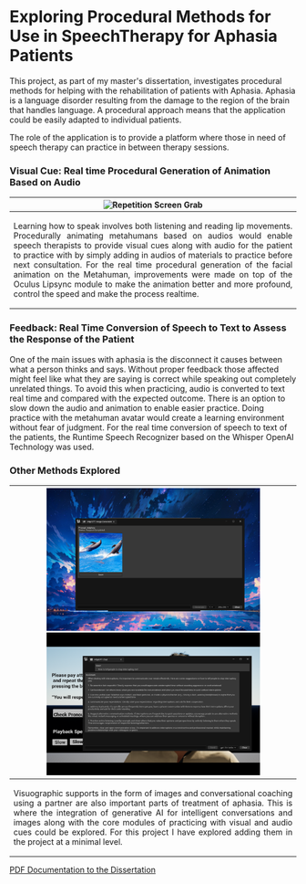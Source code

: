 # Exploring Procedural Methods for Use in SpeechTherapy for Aphasia Patients

This project, as part of my master's dissertation, investigates procedural methods for helping with the rehabilitation of patients with Aphasia. Aphasia is a language disorder resulting from the damage to the region of the brain that handles language. A procedural approach means that the application could be easily adapted to individual patients.

The role of the application is to provide a platform where those in need of speech therapy can practice in between therapy sessions. 

### Visual Cue: Real time Procedural Generation of Animation Based on Audio

|  <img  src="https://github.com/SharonGomez/speech-therapy/blob/main/Demos/repetition.gif"  alt="Repetition Screen Grab"/>|
|:--:| 
| <p align="justify">Learning how to speak involves both listening and reading lip movements. Procedurally animating metahumans based on audios would enable speech therapists to provide visual cues along with audio for the patient to practice with by simply adding in audios of materials to practice before next consultation. For the real time procedural generation of the facial animation on the Metahuman, improvements were made on top of the Oculus Lipsync module to make the animation better and more profound, control the speed and make the process realtime. </p>|

### Feedback: Real Time Conversion of Speech to Text to Assess the Response of the Patient

One of the main issues with aphasia is the disconnect it causes between what a person thinks and says. Without proper feedback those affected might feel like what they are saying is correct while speaking out completely unrelated things. To avoid this when practicing, audio is converted to text real time and compared with the expected outcome. There is an option to slow down the audio and animation to enable easier practice. Doing practice with the metahuman avatar would create a learning environment without fear of judgment.
For the real time conversion of speech to text of the patients, the Runtime Speech Recognizer based on the Whisper OpenAI Technology was used. 

### Other Methods Explored
| <img src="https://github.com/SharonGomez/speech-therapy/blob/main/Demos/dall-e.png" width="375" height="250"/> <img src="https://github.com/SharonGomez/speech-therapy/blob/main/Demos/conversation.png" width="375" height="250"/>|
|:--:|
| <p align="justify"> Visuographic supports in the form of images and conversational coaching using a partner are also important parts of treatment of aphasia. This is where the integration of generative AI for intelligent conversations and images along with the core modules of practicing with visual and audio cues could be explored. For this project I have explored adding them in the project at a minimal level.</p>|



[PDF Documentation to the Dissertation](https://github.com/SharonGomez/speech-therapy/releases/tag/v1.0/Procedural_Approach_to_Speech_Therapy_for_Aphasia_Patients.pdf)
